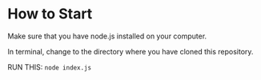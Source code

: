 # How to Start
Make sure that you have node.js installed on your computer.

In terminal, change to the directory where you have cloned this repository. 

RUN THIS: `node index.js`